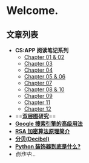 # Welcome.

## 文章列表

- **CS:APP 阅读笔记系列**
	- [Chapter 01 & 02](./pdfs/ics_notes/ics_c1_2.pdf)
	- [Chapter 03](./pdfs/ics_notes/ics_c3.pdf)
	- [Chapter 04](./pdfs/ics_notes/ics_c4.pdf)
	- [Chapter 05 & 06](./pdfs/ics_notes/ics_c5_6.pdf)
	- [Chapter 07](./pdfs/ics_notes/ics_c7.pdf)
	- [Chapter 08 & 10](./pdfs/ics_notes/ics_c8_10.pdf)
	- [Chapter 09](./pdfs/ics_notes/ics_c9.pdf)
	- [Chapter 11](./pdfs/ics_notes/ics_c11.pdf)
	- [Chapter 12](./pdfs/ics_notes/ics_c12.pdf)
- ==**[双层图研究](./pdfs/mirage_tank.pdf)**==
- **[Google 搜索引擎的高级用法](./pdfs/google_search.pdf)**
- **[RSA 加密算法原理简介](./pdfs/rsa_intro.pdf)**
- **[分贝(Decibel)](./pdfs/decibel.pdf)**
- **[Python 装饰器到底是什么?](./pdfs/python_decorator.pdf)**
- *创作中...*

